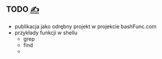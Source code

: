 
## TODO [<span style='font-size:20px;'>&#x270D;</span>](https://github.com/bashfunc/examples/edit/main/DOCS/TODO.md)

+ publikacja jako odrębny projekt w projekcie bashFunc.com
+ przykłady funkcji w shellu
  + grep
  + find
  + 

